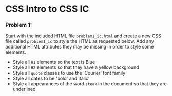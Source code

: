 # CSS Intro to CSS IC

### Problem 1:

Start with the included HTML file ```problem1_ic.html``` and create a new CSS file called ```problem1_ic``` to style the HTML as requested below. Add any additional HTML attributes they may be missing in order to style some elements.

* Style all ```H1``` elements so the text is Blue
* Style all ```H2``` elements so that they have a yellow background
* Style all ```quote``` classes to use the 'Courier' font family
* Style all dates to be 'bold' and'italic'
* Style all appearances of the word ```steak``` in the document so that they are underlined



